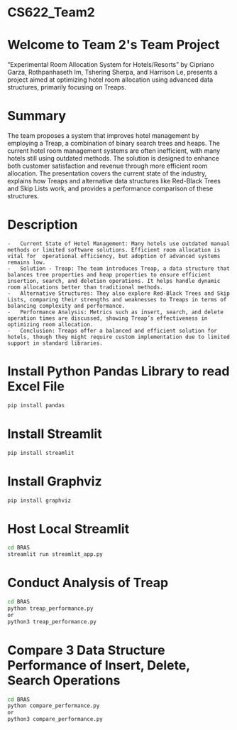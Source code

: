 # CS622_Team2

# Welcome to Team 2's Team Project

“Experimental Room Allocation System for Hotels/Resorts” by Cipriano Garza, Rothpanhaseth Im, Tshering Sherpa, and Harrison Le, presents a project aimed at optimizing hotel room allocation using advanced data structures, primarily focusing on Treaps.

# Summary

The team proposes a system that improves hotel management by employing a Treap, a combination of binary search trees and heaps. The current hotel room management systems are often inefficient, with many hotels still using outdated methods. The solution is designed to enhance both customer satisfaction and revenue through more efficient room allocation. The presentation covers the current state of the industry, explains how Treaps and alternative data structures like Red-Black Trees and Skip Lists work, and provides a performance comparison of these structures.

# Description

    -   Current State of Hotel Management: Many hotels use outdated manual methods or limited software solutions. Efficient room allocation is vital for  operational efficiency, but adoption of advanced systems remains low.
	-	Solution - Treap: The team introduces Treap, a data structure that balances tree properties and heap properties to ensure efficient insertion, search, and deletion operations. It helps handle dynamic room allocations better than traditional methods.
	-	Alternative Structures: They also explore Red-Black Trees and Skip Lists, comparing their strengths and weaknesses to Treaps in terms of balancing complexity and performance.
	-	Performance Analysis: Metrics such as insert, search, and delete operation times are discussed, showing Treap’s effectiveness in optimizing room allocation.
	-	Conclusion: Treaps offer a balanced and efficient solution for hotels, though they might require custom implementation due to limited support in standard libraries.

# Install Python Pandas Library to read Excel File
```bash
pip install pandas
```

# Install Streamlit
```bash
pip install streamlit
```

# Install Graphviz
```bash
pip install graphviz
```

# Host Local Streamlit
```bash
cd BRAS
streamlit run streamlit_app.py
```

# Conduct Analysis of Treap 
```bash
cd BRAS
python treap_performance.py
or
python3 treap_performance.py
```

# Compare 3 Data Structure Performance of Insert, Delete, Search Operations
```bash
cd BRAS
python compare_performance.py
or
python3 compare_performance.py
```